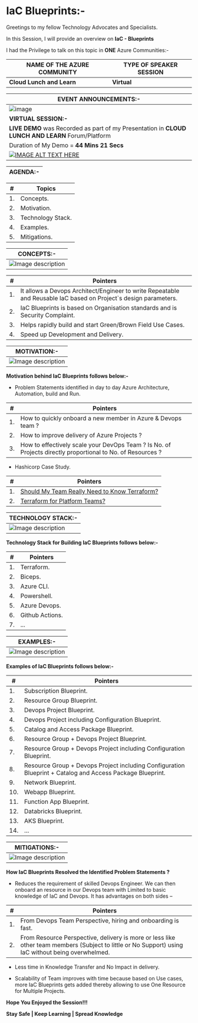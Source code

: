 # IaC Blueprints:-

Greetings to my fellow Technology Advocates and Specialists.

In this Session, I will provide an overview on __IaC - Blueprints__

I had the Privilege to talk on this topic in __ONE__ Azure Communities:-

| __NAME OF THE AZURE COMMUNITY__ | __TYPE OF SPEAKER SESSION__ |
| --------- | --------- |
| __Cloud Lunch and Learn__ | __Virtual__ |

| __EVENT ANNOUNCEMENTS:-__ |
| --------- |
| ![image](https://github.com/arindam0310018/31-May-2023-DevOps__IaC-Blueprints/assets/29681063/74a4ad8e-c87f-42a0-8f08-e0239e497efa) |
| __VIRTUAL SESSION:-__ |
| __LIVE DEMO__ was Recorded as part of my Presentation in __CLOUD LUNCH AND LEARN__ Forum/Platform |
| Duration of My Demo = __44 Mins 21 Secs__ |
| [![IMAGE ALT TEXT HERE](https://img.youtube.com/vi/BEEHo5M5de0/0.jpg)](https://www.youtube.com/watch?v=BEEHo5M5de0&t=2163s) |

| __AGENDA:-__ |
| --------- |

| __#__ | __Topics__ |
| --------- | --------- |
| 1. | Concepts. |
| 2. | Motivation. |
| 3. | Technology Stack. |
| 4. | Examples. |
| 5. | Mitigations. |

| __CONCEPTS:-__ |
| --------- |
| ![Image description](https://dev-to-uploads.s3.amazonaws.com/uploads/articles/myxqwsbhi4do317zhr18.jpg) |

| __#__ | __Pointers__ |
| --------- | --------- |
| 1. | It allows a Devops Architect/Engineer to write Repeatable and Reusable IaC based on Project`s design parameters. |
| 2. | IaC Blueprints is based on Organisation standards and is Security Complaint. |
| 3. | Helps rapidly build and start Green/Brown Field Use Cases. |
| 4. | Speed up Development and Delivery. |

| __MOTIVATION:-__ |
| --------- |
| ![Image description](https://dev-to-uploads.s3.amazonaws.com/uploads/articles/6god6xfdbq5yu7y6psd4.jpg) |

__Motivation behind IaC Blueprints follows below:-__

- Problem Statements identified in day to day Azure Architecture, Automation, build and Run.

| __#__ | __Pointers__ |
| --------- | --------- |
| 1. | How to quickly onboard a new member in Azure & Devops team ? |
| 2. | How to improve delivery of Azure Projects ? |
| 3. | How to effectively scale your DevOps Team ? Is No. of Projects directly proportional to No. of Resources ? |

- Hashicorp Case Study.

| __#__ | __Pointers__ |
| --------- | --------- |
| 1. | [Should My Team Really Need to Know Terraform?](https://www.hashicorp.com/resources/should-my-team-really-need-to-know-terraform) |
| 2. | [Terraform for Platform Teams?](https://www.hashicorp.com/resources/terraform-for-platform-teams) |

| __TECHNOLOGY STACK:-__ |
| --------- |
| ![Image description](https://dev-to-uploads.s3.amazonaws.com/uploads/articles/eec6jx7mx671gu6zlqrs.jpg) |

__Technology Stack for Building IaC Blueprints follows below:-__

| __#__ | __Pointers__ |
| --------- | --------- |
| 1. | Terraform. |
| 2. | Biceps. |
| 3. | Azure CLI. |
| 4. | Powershell. |
| 5. | Azure Devops. |
| 6. | Github Actions. |
| 7. | ... |

| __EXAMPLES:-__ |
| --------- |
| ![Image description](https://dev-to-uploads.s3.amazonaws.com/uploads/articles/h4n6bqmlb5y951mes5s6.jpg) |

__Examples of IaC Blueprints follows below:-__

| __#__ | __Pointers__ |
| --------- | --------- |
| 1. | Subscription Blueprint. |
| 2. | Resource Group Blueprint. |
| 3. | Devops Project Blueprint. |
| 4. | Devops Project including Configuration Blueprint. |
| 5. | Catalog and Access Package Blueprint. |
| 6. | Resource Group + Devops Project Blueprint. |
| 7. | Resource Group + Devops Project including Configuration Blueprint. |
| 8. | Resource Group + Devops Project including Configuration Blueprint + Catalog and Access Package Blueprint. |
| 9. | Network Blueprint. |
| 10. | Webapp Blueprint. |
| 11. | Function App Blueprint. |
| 12. | Databricks Blueprint. |
| 13. | AKS Blueprint. |
| 14. | ... |

| __MITIGATIONS:-__ |
| --------- |
| ![Image description](https://dev-to-uploads.s3.amazonaws.com/uploads/articles/udgi2iahoifikf6udpr6.jpg) |

__How IaC Blueprints Resolved the Identified Problem Statements ?__

- Reduces the requirement of skilled Devops Engineer. We can then onboard an resource in our Devops team with Limited to basic knowledge of IaC and Devops. It has advantages on both sides –

| __#__ | __Pointers__ |
| --------- | --------- |
| 1. | From Devops Team Perspective, hiring and onboarding is fast. |
| 2. | From Resource Perspective, delivery is more or less like other team members (Subject to little or No Support) using IaC without being overwhelmed. |

- Less time in Knowledge Transfer and No Impact in delivery.

- Scalability of Team improves with time because based on Use cases, more IaC Blueprints gets added thereby allowing to use One Resource for Multiple Projects.


__Hope You Enjoyed the Session!!!__

__Stay Safe | Keep Learning | Spread Knowledge__
